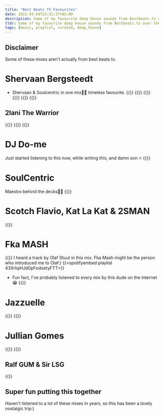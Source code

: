 ```yaml
---
title: "Best Beats TV Favourites"
date: 2022-03-24T23:31:27+02:00
description: Some of my favourite deep house sounds from Bestbeats.tv over the years
tldr: Some of my favourite deep house sounds from Bestbeats.tv over the years. Some of them are recent favourites too.
tags: [music, playlist, curated, deep_house]
---
```


## Disclaimer
Some of these mixes aren't actually from best beats tv.

# Shervaan Bergsteedt
- Shervaan & Soulcentric in one mix🙌🏾 timeless favourite.
{{<youtube H9elQVdCng8>}}
{{<youtube np8VKuNInmc>}}
{{<youtube ptuiK2lg1dI>}}
{{<youtube copjhQldzEg>}}
{{<youtube _7A6a1yiXU0>}}
{{<youtube VZlShJ5pwRU>}}

## 2lani The Warrior
{{<youtube XtPLaEA2Xk8>}}
{{<youtube cmRzVoliGwk>}}
{{<youtube Ht9x3ZDNXkg>}}

# DJ Do-me
Just started listening to this now, while writing this, and damn son 🔥
{{<youtube Oeu3oj-Orhs>}}

# SoulCentric
Maestro behind the decks🙌🏾
{{<youtube tZKRFqPOcug>}}


# Scotch Flavio, Kat La Kat & 2SMAN
{{<youtube ARZh-M5lfFM>}}

# Fka MASH
{{<youtube j9QP3SefUSk>}}
I heard a track by Olaf Stuut in this mix. Fka Mash might be the person who introduced me to Olaf:)
{{<spotifyembed playlist 43XrIqiHJd0pFodoetyFTT>}}

- Fun fact, I've probably listened to every mix by this dude on the internet😂
{{<youtube mB-kLPOvMMw>}}

# Jazzuelle
{{<youtube pvYfLp87I98>}}
{{<youtube QryGYXMgTzs>}}

# Jullian Gomes
{{<youtube ZgP1FwHdgGw>}}
{{<youtube Ij6WXvOkOUY>}}

## Ralf GUM & Sir LSG
{{<youtube VlThBaqmriA>}}

## Super fun putting this together
Haven't listened to a lot of these mixes in years, so this has been a lovely nostalgic trip:)